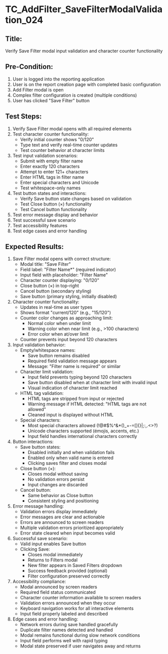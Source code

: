# TC_AddFilter_SaveFilterModalValidation_024

## Title:
Verify Save Filter modal input validation and character counter functionality

## Pre-Condition:
1. User is logged into the reporting application
2. User is on the report creation page with completed basic configuration
3. Add Filter modal is open
4. Complex filter configuration is created (multiple conditions)
5. User has clicked "Save Filter" button

## Test Steps:
1. Verify Save Filter modal opens with all required elements
2. Test character counter functionality:
   - Verify initial counter shows "0/120"
   - Type text and verify real-time counter updates
   - Test counter behavior at character limits
3. Test input validation scenarios:
   - Submit with empty filter name
   - Enter exactly 120 characters
   - Attempt to enter 121+ characters
   - Enter HTML tags in filter name
   - Enter special characters and Unicode
   - Test whitespace-only names
4. Test button states and interactions:
   - Verify Save button state changes based on validation
   - Test Close button (×) functionality
   - Test Cancel button functionality
5. Test error message display and behavior
6. Test successful save scenario
7. Test accessibility features
8. Test edge cases and error handling

## Expected Results:
1. Save Filter modal opens with correct structure:
   - Modal title: "Save Filter"
   - Field label: "Filter Name*" (required indicator)
   - Input field with placeholder: "Filter Name"
   - Character counter displaying: "0/120"
   - Close button (×) in top-right
   - Cancel button (secondary styling)
   - Save button (primary styling, initially disabled)
2. Character counter functionality:
   - Updates in real-time as user types
   - Shows format "current/120" (e.g., "15/120")
   - Counter color changes as approaching limit:
     - Normal color when under limit
     - Warning color when near limit (e.g., >100 characters)
     - Error color when at/over limit
   - Counter prevents input beyond 120 characters
3. Input validation behavior:
   - Empty/whitespace names:
     - Save button remains disabled
     - Required field validation message appears
     - Message: "Filter name is required" or similar
   - Character limit validation:
     - Input field prevents typing beyond 120 characters
     - Save button disabled when at character limit with invalid input
     - Visual indication of character limit reached
   - HTML tag validation:
     - HTML tags are stripped from input or rejected
     - Warning message if HTML detected: "HTML tags are not allowed"
     - Cleaned input is displayed without HTML
   - Special characters:
     - Most special characters allowed (!@#$%^&*()_+-=[]{}|;:,.<>?)
     - Unicode characters supported (émojis, accents, etc.)
     - Input field handles international characters correctly
4. Button interactions:
   - Save button states:
     - Disabled initially and when validation fails
     - Enabled only when valid name is entered
     - Clicking saves filter and closes modal
   - Close button (×):
     - Closes modal without saving
     - No validation errors persist
     - Input changes are discarded
   - Cancel button:
     - Same behavior as Close button
     - Consistent styling and positioning
5. Error message handling:
   - Validation errors display immediately
   - Error messages are clear and actionable
   - Errors are announced to screen readers
   - Multiple validation errors prioritized appropriately
   - Error state cleared when input becomes valid
6. Successful save scenario:
   - Valid input enables Save button
   - Clicking Save:
     - Closes modal immediately
     - Returns to Filters modal
     - New filter appears in Saved Filters dropdown
     - Success feedback provided (optional)
     - Filter configuration preserved correctly
7. Accessibility compliance:
   - Modal announced by screen readers
   - Required field status communicated
   - Character counter information available to screen readers
   - Validation errors announced when they occur
   - Keyboard navigation works for all interactive elements
   - Input field properly labeled and described
8. Edge cases and error handling:
   - Network errors during save handled gracefully
   - Duplicate filter names detected and handled
   - Modal remains functional during slow network conditions
   - Input field performs well with rapid typing
   - Modal state preserved if user navigates away and returns